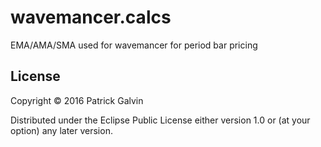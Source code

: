 # wavemancer.calcs

EMA/AMA/SMA used for wavemancer for period bar pricing


## License

Copyright © 2016 Patrick Galvin

Distributed under the Eclipse Public License either version 1.0 or (at
your option) any later version.
